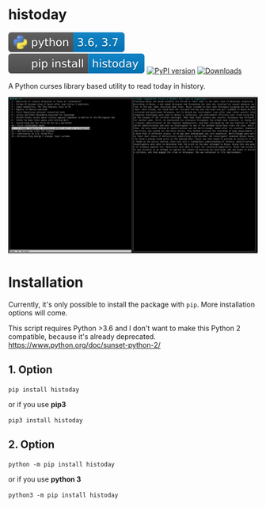 # histoday
![Python version](svgs/python-versions.svg)
![pip install histoday](svgs/pip-install.svg)
[![PyPI version](https://badge.fury.io/py/histoday.svg)](https://badge.fury.io/py/histoday)
[![Downloads](https://pepy.tech/badge/histoday)](https://pepy.tech/project/histoday)

A Python curses library based utility to read today in history.

![menu screenshot](screenshots/screenshot.png)

# Installation
Currently, it's only possible to install the package with `pip`. More installation options will come.

This script requires Python >3.6 and I don't want to make this Python 2 compatible, because it's already deprecated. https://www.python.org/doc/sunset-python-2/

## 1. Option
`pip install histoday`

or if you use **pip3**

`pip3 install histoday`

## 2. Option
`python -m pip install histoday`

or if you use **python 3**

`python3 -m pip install histoday`
